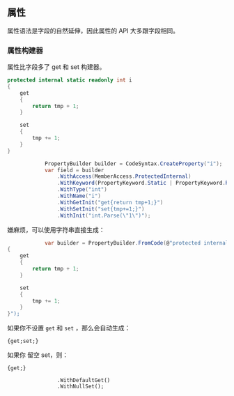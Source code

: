 ## 属性

属性语法是字段的自然延伸，因此属性的 API 大多跟字段相同。



### 属性构建器

属性比字段多了 get 和 set 构建器。

```csharp
protected internal static readonly int i
{
    get
    {
        return tmp + 1;
    }

    set
    {
        tmp += 1;
    }
}
```

```csharp
            PropertyBuilder builder = CodeSyntax.CreateProperty("i");
            var field = builder
                .WithAccess(MemberAccess.ProtectedInternal)
                .WithKeyword(PropertyKeyword.Static | PropertyKeyword.Readonly)
                .WithType("int")
                .WithName("i")
                .WithGetInit("get{return tmp+1;}")
                .WithSetInit("set{tmp+=1;}")
                .WithInit("int.Parse(\"1\")");
```



嫌麻烦，可以使用字符串直接生成：

```csharp
            var builder = PropertyBuilder.FromCode(@"protected internal static readonly int i
{
    get
    {
        return tmp + 1;
    }

    set
    {
        tmp += 1;
    }
}");
```



如果你不设置 `get` 和 `set` ，那么会自动生成：

```
{get;set;}
```



如果你 留空 set，则：

```
{get;}
```

```
                .WithDefaultGet()
                .WithNullSet();
```

